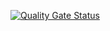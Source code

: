 [![Quality Gate Status](https://sonarcloud.io/api/project_badges/measure?project=juancariza03_webapp-dagma-wetlands&metric=alert_status)](https://sonarcloud.io/dashboard?id=juancariza03_webapp-dagma-wetlands)